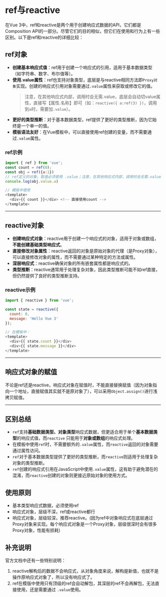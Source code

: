# ref与reactive

在Vue 3中，ref和reactive是两个用于创建响应式数据的API，它们都是Composition API的一部分。尽管它们的目的相似，但它们在使用和行为上有一些区别。以下是ref和reactive的详细比较：

## ref对象

* **创建基本响应式值**：ref用于创建一个响应式的引用，适用于基本数据类型（如字符串、数字、布尔值等）。
* **使用.value属性**：ref也支持对象类型，底层是与reactive相同方法即`Proxy对象`实现。创建的响应式引用对象需要通过`.value`属性来获取或修改它的值。
  >注意，在其他响应式内部，调用时会无需.value，底层会自动切value属性，直接写【属性.名称】即可（如：`reactive({ a:ref(3) })`，调用到`a`时，需要加`.value`）。
* **更好的类型推断**：对于基本数据类型，ref提供了更好的类型推断，因为它始终是一个单一的值。
* **模板语法友好**：在Vue模板中，可以直接使用ref创建的变量，而不需要通过`.value`属性。

### ref示例

```javascript
import { ref } from 'vue';
const count = ref(0);
const obj = ref({a:1})
// ref定义的对象，取值必须使用 .value；注意，在其他响应式内部，调用时会无需.value，底层会自动切value属性，直接写【属性.名称】即可，
console.log(obj.value.a)

// 模版中使用
<template>
  <div>{{ count }}</div> <!-- 直接使用count -->
</template>
```

---

## reactive对象

* **创建响应式对象**：reactive用于创建一个响应式的对象，适用于对象或数组，**不能创建基础类型响应式**。
* **直接修改对象属性**：reactive返回的对象是原始对象的代理（是Proxy对象），可以直接修改对象的属性，而不需要通过某种特定的方法或属性。
* **深层响应式**：reactive确保对象的所有嵌套属性都是响应式的。
* **类型推断**：reactive通常用于处理复杂对象，因此类型推断可能不如ref直接，但仍然提供了良好的类型推断支持。

### reactive示例

```javascript
import { reactive } from 'vue';

const state = reactive({
  count: 0,
  message: 'Hello Vue 3'
});

// 在模板中：
<template>
  <div>{{ state.count }}</div>
  <div>{{ state.message }}</div>
</template>
```

---

## 响应式对象的赋值

不论是ref还是reactive，响应式对象在赋值时，不能直接替换赋值（因为对象指向一个地址，直接赋值其实就不是原对象了），可以采用`Object.assign()`进行浅拷贝赋值。

---

## 区别总结

* `ref`支持**基础数据类型、对象类型**响应式数据，但更适合用于单个**基本数据类型**的响应式值，而`reactive` 只能用于**对象或数组**的响应式处理。
* 在模板中使用`ref`时，不需要额外的`.value`属性，而`reactive`返回的对象需要通过属性访问。
* `ref`对于基本数据类型提供了更好的类型推断，而`reactive`则适用于处理复杂对象的类型推断。
* `ref`创建的响应式引用在JavaScript中使用`.value`属性，这有助于避免潜在的混淆，而`reactive`创建的对象则更接近原始对象的使用方式。

## 使用原则

* 基本类型响应式数据，必须使用ref
* 响应式对象，层级不深，ref或reactive都行
* 响应式对象，层级较深，推荐reactive。(因为ref中对象响应式在底层通过Proxy对象来实现。每个响应式对象是一个Proxy对象，层级很深时会有很多Proxy对象，性能有损耗)

## 补充说明

官方文档中还有一些特别说明：

1. reactive解构后的数据不会响应式，从对象角度来说，解构是新值，也就不是操作原响应式对象了，所以没有响应式了。
2. ref在模版中使用只有顶级的ref会自动解包，其深层的ref不会再解包，无法直接使用，还是需要通过 `.value`使用。
